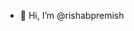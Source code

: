 - 👋 Hi, I’m @rishabpremish

<!---
rishabpremish/rishabpremish is a ✨ special ✨ repository because its `README.md` (this file) appears on your GitHub profile.
You can click the Preview link to take a look at your changes.
--->
